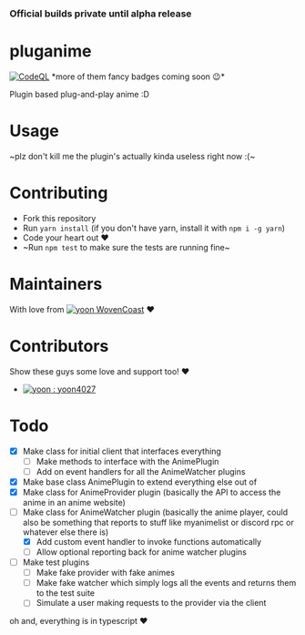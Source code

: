 ### Official builds private until alpha release

# pluganime

[![CodeQL](https://github.com/WovenCoast/pluganime/actions/workflows/codeql-analysis.yml/badge.svg)](https://github.com/WovenCoast/pluganime/actions/workflows/codeql-analysis.yml) \*more of them fancy badges coming soon 😉\*

Plugin based plug-and-play anime :D

# Usage

~plz don't kill me the plugin's actually kinda useless right now :(~

# Contributing

- Fork this repository
- Run `yarn install` (if you don't have yarn, install it with `npm i -g yarn`)
- Code your heart out ♥
- ~Run `npm test` to make sure the tests are running fine~

# Maintainers

With love from [![yoon](https://github.com/WovenCoast.png?size=25) WovenCoast](https://github.com/WovenCoast) ♥

# Contributors

Show these guys some love and support too! ♥

- [![yoon](https://github.com/yoon4027.png?size=25) : yoon4027](https://github.com/yoon4027)

# Todo

- [x] Make class for initial client that interfaces everything
  - [ ] Make methods to interface with the AnimePlugin
  - [ ] Add on event handlers for all the AnimeWatcher plugins
- [x] Make base class AnimePlugin to extend everything else out of
- [x] Make class for AnimeProvider plugin (basically the API to access the anime in an anime website)
- [ ] Make class for AnimeWatcher plugin (basically the anime player, could also be something that reports to stuff like myanimelist or discord rpc or whatever else there is)
  - [x] Add custom event handler to invoke functions automatically
  - [ ] Allow optional reporting back for anime watcher plugins
- [ ] Make test plugins
  - [ ] Make fake provider with fake animes
  - [ ] Make fake watcher which simply logs all the events and returns them to the test suite
  - [ ] Simulate a user making requests to the provider via the client

oh and, everything is in typescript ♥
